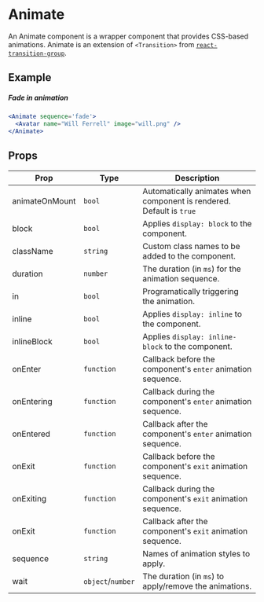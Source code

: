# Animate

An Animate component is a wrapper component that provides CSS-based animations. Animate is an extension of `<Transition>` from [`react-transition-group`](https://github.com/reactjs/react-transition-group/).


## Example

##### Fade in animation

```jsx
<Animate sequence='fade'>
  <Avatar name="Will Ferrell" image="will.png" />
</Animate>
```


## Props

| Prop | Type | Description |
| --- | --- | --- |
| animateOnMount | `bool` | Automatically animates when component is rendered. Default is `true` |
| block | `bool` | Applies `display: block` to the component. |
| className | `string` | Custom class names to be added to the component. |
| duration | `number` | The duration (in `ms`) for the animation sequence. |
| in | `bool` | Programatically triggering the animation. |
| inline | `bool` | Applies `display: inline` to the component. |
| inlineBlock | `bool` | Applies `display: inline-block` to the component. |
| onEnter | `function` | Callback before the component's `enter` animation sequence. |
| onEntering | `function` | Callback during the component's `enter` animation sequence. |
| onEntered | `function` | Callback after the component's `enter` animation sequence. |
| onExit | `function` | Callback before the component's `exit` animation sequence. |
| onExiting | `function` | Callback during the component's `exit` animation sequence. |
| onExit | `function` | Callback after the component's `exit` animation sequence. |
| sequence | `string` | Names of animation styles to apply. |
| wait | `object`/`number` | The duration (in `ms`) to apply/remove the animations. |
